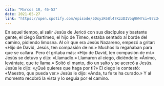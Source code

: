 ```yaml
---
cita: "Marcos 10, 46-52"
date: 2021-05-27
link: "https://open.spotify.com/episode/5DsyzK68l47KzzDIVoq9WH?si=97c34531679f4b5a"
---
```


En aquel tiempo, al salir Jesús de Jericó con sus discípulos y bastante gente, el ciego Bartimeo, el hijo de Timeo, estaba sentado al borde del camino, pidiendo limosna.
Al oír que era Jesús Nazareno, empezó a gritar: «Hijo de David, Jesús, ten compasión de mí.»
Muchos lo regañaban para que se callara. Pero él gritaba más: «Hijo de David, ten compasión de mí.»
Jesús se detuvo y dijo: «Llamadlo.»
Llamaron al ciego, diciéndole: «Ánimo, levántate, que te llama.»
Soltó el manto, dio un salto y se acercó a Jesús.
Jesús le dijo: «¿Qué quieres que haga por ti?»
El ciego le contestó: «Maestro, que pueda ver.»
Jesús le dijo: «Anda, tu fe te ha curado.»
Y al momento recobró la vista y lo seguía por el camino.
